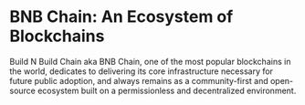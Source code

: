 # BNB Chain: An Ecosystem of Blockchains
Build N Build Chain aka BNB Chain, one of the most popular blockchains in the world, dedicates to delivering its core infrastructure necessary for future public adoption, and always remains as a community-first and open-source ecosystem built on a permissionless and decentralized environment.

